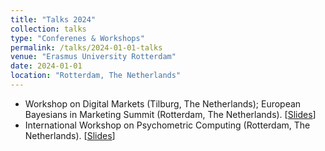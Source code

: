 ```yaml
---
title: "Talks 2024"
collection: talks
type: "Conferenes & Workshops"
permalink: /talks/2024-01-01-talks
venue: "Erasmus University Rotterdam"
date: 2024-01-01
location: "Rotterdam, The Netherlands"
---
```


* Workshop on Digital Markets (Tilburg, The Netherlands); European Bayesians in Marketing Summit (Rotterdam, The Netherlands). [[Slides](/files/Uncertain_MTA.pdf)]
* International Workshop on Psychometric Computing (Rotterdam, The Netherlands). [[Slides](/files/Quadratic_Majorisation.pdf)]

